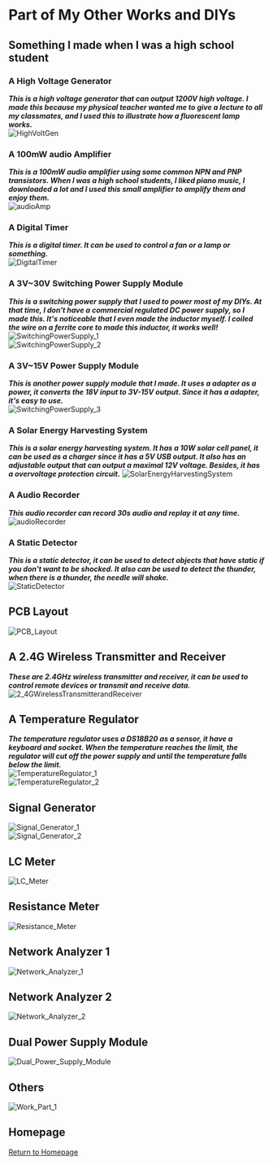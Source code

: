 # Part of My Other Works and DIYs   

## Something I made when I was a high school student

### A High Voltage Generator
***This is a high voltage generator that can output 1200V high voltage. I made this because my physical teacher wanted me to give a lecture to all my classmates, and I used this to illustrate how a fluorescent lamp works.***   
![HighVoltGen](img/HighVoltGen.jpg)   

### A 100mW audio Amplifier
***This is a 100mW audio amplifier using some common NPN and PNP transistors. When I was a high school students, I liked piano music, I downloaded a lot and I used this small amplifier to amplify them and enjoy them.***   
![audioAmp](img/audioAmp.jpg)   

### A Digital Timer
***This is a digital timer. It can be used to control a fan or a lamp or something.***   
![DigitalTimer](img/DigitalTimer.jpg)   

### A 3V~30V Switching Power Supply Module
***This is a switching power supply that I used to power most of my DIYs. At that time, I don't have a commercial regulated DC power supply, so I made this. It's noticeable that I even made the inductor myself. I coiled the wire on a ferrite core to made this inductor, it works well!***   
![SwitchingPowerSupply_1](img/SwitchingPowerSupply_1.jpg)   
![SwitchingPowerSupply_2](img/SwitchingPowerSupply_2.jpg)   

### A 3V~15V Power Supply Module
***This is another power supply module that I made. It uses a adapter as a power, it converts the 18V input to 3V-15V output. Since it has a adapter, it's easy to use.***   
![SwitchingPowerSupply_3](img/SwitchingPowerSupply_3.jpg)   

### A Solar Energy Harvesting System
***This is a solar energy harvesting system. It has a 10W solar cell panel, it can be used as a charger since it has a 5V USB output. It also has an adjustable output that can output a maximal 12V voltage. Besides, it has a overvoltage protection circuit.***
![SolarEnergyHarvestingSystem](img/SolarEnergyHarvestingSystem.jpg)   

### A Audio Recorder
***This audio recorder can record 30s audio and replay it at any time.***   
![audioRecorder](img/audioRecorder.jpg)   

### A Static Detector
***This is a static detector, it can be used to detect objects that have static if you don't want to be shocked. It also can be used to detect the thunder, when there is a thunder, the needle will shake.***   
![StaticDetector](img/StaticDetector.jpg)   



## PCB Layout    
![PCB_Layout](img/PCBs.jpg)   

## A 2.4G Wireless Transmitter and Receiver
***These are 2.4GHz wireless transmitter and receiver, it can be used to control remote devices or transmit and receive data.***
![2_4GWirelessTransmitterandReceiver](img/2_4GWirelessTransmitterandReceiver.jpg)   

## A Temperature Regulator
***The temperature regulator uses a DS18B20 as a sensor, it have a keyboard and socket. When the temperature reaches the limit, the regulator will cut off the power supply and until the temperature falls below the limit.***   
![TemperatureRegulator_1](img/TemperatureRegulator_1.jpg)  
![TemperatureRegulator_2](img/TemperatureRegulator_2.jpg)  

## Signal Generator   
![Signal_Generator_1](img/signal_generator_1.jpg)  
![Signal_Generator_2](img/signal_generator_2.jpg)  

## LC Meter   
![LC_Meter](img/LC_Meter.jpg)     

## Resistance Meter  
![Resistance_Meter](img/Resistance_Meter.jpg)     

## Network Analyzer 1  
![Network_Analyzer_1](img/Network_Analyzer_1.jpg)    

## Network Analyzer 2  
![Network_Analyzer_2](img/Network_Analyzer_2.jpg)   

## Dual Power Supply Module   
![Dual_Power_Supply_Module](img/Dual_Power_Supply_Module.jpg)     

## Others   
![Work_Part_1](img/work_part1.jpg)  

## Homepage
[Return to Homepage](https://yannanzhang512.github.io/YannanZhang/)
